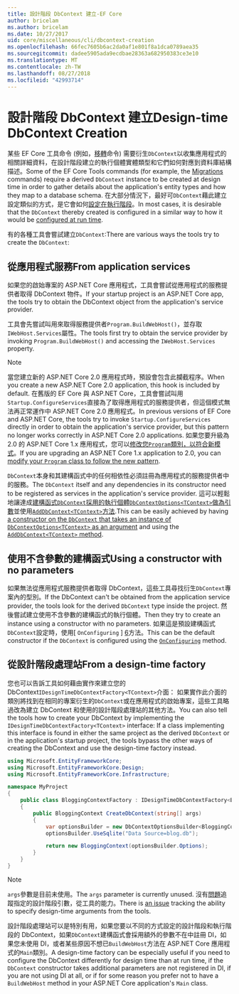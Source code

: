 ```yaml
---
title: 設計階段 DbContext 建立-EF Core
author: bricelam
ms.author: bricelam
ms.date: 10/27/2017
uid: core/miscellaneous/cli/dbcontext-creation
ms.openlocfilehash: 66fec7605b6ac2da0af1e801f8a1dca0789aea35
ms.sourcegitcommit: dadee5905ada9ecdbae28363a682950383ce3e10
ms.translationtype: MT
ms.contentlocale: zh-TW
ms.lasthandoff: 08/27/2018
ms.locfileid: "42993714"
---
```

<a name="design-time-dbcontext-creation"></a><span data-ttu-id="21f25-102">設計階段 DbContext 建立</span><span class="sxs-lookup"><span data-stu-id="21f25-102">Design-time DbContext Creation</span></span>
==============================
<span data-ttu-id="21f25-103">某些 EF Core 工具命令 (例如，[移轉][ 1]命令) 需要衍生`DbContext`以收集應用程式的相關詳細資料，在設計階段建立的執行個體實體類型和它們如何對應到資料庫結構描述。</span><span class="sxs-lookup"><span data-stu-id="21f25-103">Some of the EF Core Tools commands (for example, the [Migrations][1] commands) require a derived `DbContext` instance to be created at design time in order to gather details about the application's entity types and how they map to a database schema.</span></span> <span data-ttu-id="21f25-104">在大部分情況下，最好可`DbContext`藉此建立設定類似的方式，是它會如何[設定在執行階段][2]。</span><span class="sxs-lookup"><span data-stu-id="21f25-104">In most cases, it is desirable that the `DbContext` thereby created is configured in a similar way to how it would be [configured at run time][2].</span></span>

<span data-ttu-id="21f25-105">有的各種工具會嘗試建立`DbContext`:</span><span class="sxs-lookup"><span data-stu-id="21f25-105">There are various ways the tools try to create the `DbContext`:</span></span>

<a name="from-application-services"></a><span data-ttu-id="21f25-106">從應用程式服務</span><span class="sxs-lookup"><span data-stu-id="21f25-106">From application services</span></span>
-------------------------
<span data-ttu-id="21f25-107">如果您的啟始專案的 ASP.NET Core 應用程式，工具會嘗試從應用程式的服務提供者取得 DbContext 物件。</span><span class="sxs-lookup"><span data-stu-id="21f25-107">If your startup project is an ASP.NET Core app, the tools try to obtain the DbContext object from the application's service provider.</span></span>

<span data-ttu-id="21f25-108">工具會先嘗試叫用來取得服務提供者`Program.BuildWebHost()`，並存取`IWebHost.Services`屬性。</span><span class="sxs-lookup"><span data-stu-id="21f25-108">The tools first try to obtain the service provider by invoking `Program.BuildWebHost()` and accessing the `IWebHost.Services` property.</span></span>

> [!NOTE]
> <span data-ttu-id="21f25-109">當您建立新的 ASP.NET Core 2.0 應用程式時，預設會包含此攔截程序。</span><span class="sxs-lookup"><span data-stu-id="21f25-109">When you create a new ASP.NET Core 2.0 application, this hook is included by default.</span></span> <span data-ttu-id="21f25-110">在舊版的 EF Core 與 ASP.NET Core，工具會嘗試叫用`Startup.ConfigureServices`直接為了取得應用程式的服務提供者，但這個模式無法再正常運作中 ASP.NET Core 2.0 應用程式。</span><span class="sxs-lookup"><span data-stu-id="21f25-110">In previous versions of EF Core and ASP.NET Core, the tools try to invoke `Startup.ConfigureServices` directly in order to obtain the application's service provider, but this pattern no longer works correctly in ASP.NET Core 2.0 applications.</span></span> <span data-ttu-id="21f25-111">如果您要升級為 2.0 的 ASP.NET Core 1.x 應用程式，您可以[修改您`Program`類別，以符合新模式][3]。</span><span class="sxs-lookup"><span data-stu-id="21f25-111">If you are upgrading an ASP.NET Core 1.x application to 2.0, you can [modify your `Program` class to follow the new pattern][3].</span></span>

<span data-ttu-id="21f25-112">`DbContext`本身和其建構函式中的任何相依性必須註冊為應用程式的服務提供者中的服務。</span><span class="sxs-lookup"><span data-stu-id="21f25-112">The `DbContext` itself and any dependencies in its constructor need to be registered as services in the application's service provider.</span></span> <span data-ttu-id="21f25-113">這可以輕鬆地讓達成[建構函式`DbContext`採用的執行個體`DbContextOptions<TContext>`做為引數][ 4]並使用[`AddDbContext<TContext>`方法][5].</span><span class="sxs-lookup"><span data-stu-id="21f25-113">This can be easily achieved by having [a constructor on the `DbContext` that takes an instance of `DbContextOptions<TContext>` as an argument][4] and using the [`AddDbContext<TContext>` method][5].</span></span>

<a name="using-a-constructor-with-no-parameters"></a><span data-ttu-id="21f25-114">使用不含參數的建構函式</span><span class="sxs-lookup"><span data-stu-id="21f25-114">Using a constructor with no parameters</span></span>
--------------------------------------
<span data-ttu-id="21f25-115">如果無法從應用程式服務提供者取得 DbContext，這些工具尋找衍生`DbContext`專案內的型別。</span><span class="sxs-lookup"><span data-stu-id="21f25-115">If the DbContext can't be obtained from the application service provider, the tools look for the derived `DbContext` type inside the project.</span></span> <span data-ttu-id="21f25-116">然後嘗試建立使用不含參數的建構函式的執行個體。</span><span class="sxs-lookup"><span data-stu-id="21f25-116">Then they try to create an instance using a constructor with no parameters.</span></span> <span data-ttu-id="21f25-117">如果這是預設建構函式`DbContext`設定時，使用[ `OnConfiguring` ] [ 6]方法。</span><span class="sxs-lookup"><span data-stu-id="21f25-117">This can be the default constructor if the `DbContext` is configured using the [`OnConfiguring`][6] method.</span></span>

<a name="from-a-design-time-factory"></a><span data-ttu-id="21f25-118">從設計階段處理站</span><span class="sxs-lookup"><span data-stu-id="21f25-118">From a design-time factory</span></span>
--------------------------
<span data-ttu-id="21f25-119">您也可以告訴工具如何藉由實作來建立您的 DbContext`IDesignTimeDbContextFactory<TContext>`介面： 如果實作此介面的類別將找到在相同的專案衍生的`DbContext`或在應用程式的啟始專案，這些工具略過改為建立 DbContext 和使用的設計階段處理站的其他方法。</span><span class="sxs-lookup"><span data-stu-id="21f25-119">You can also tell the tools how to create your DbContext by implementing the `IDesignTimeDbContextFactory<TContext>` interface: If a class implementing this interface is found in either the same project as the derived `DbContext` or in the application's startup project, the tools bypass the other ways of creating the DbContext and use the design-time factory instead.</span></span>

``` csharp
using Microsoft.EntityFrameworkCore;
using Microsoft.EntityFrameworkCore.Design;
using Microsoft.EntityFrameworkCore.Infrastructure;

namespace MyProject
{
    public class BloggingContextFactory : IDesignTimeDbContextFactory<BloggingContext>
    {
        public BloggingContext CreateDbContext(string[] args)
        {
            var optionsBuilder = new DbContextOptionsBuilder<BloggingContext>();
            optionsBuilder.UseSqlite("Data Source=blog.db");

            return new BloggingContext(optionsBuilder.Options);
        }
    }
}
```

> [!NOTE]
> <span data-ttu-id="21f25-120">`args`參數是目前未使用。</span><span class="sxs-lookup"><span data-stu-id="21f25-120">The `args` parameter is currently unused.</span></span> <span data-ttu-id="21f25-121">沒有[問題][7]追蹤指定的設計階段引數，從工具的能力。</span><span class="sxs-lookup"><span data-stu-id="21f25-121">There is [an issue][7] tracking the ability to specify design-time arguments from the tools.</span></span>

<span data-ttu-id="21f25-122">設計階段處理站可以是特別有用，如果您要以不同的方式設定的設計階段和執行階段的 DbContext，如果`DbContext`建構函式會採用額外的參數不在中註冊 DI，如果您未使用 DI，或者某些原因不想已`BuildWebHost`方法在 ASP.NET Core 應用程式的`Main`類別。</span><span class="sxs-lookup"><span data-stu-id="21f25-122">A design-time factory can be especially useful if you need to configure the DbContext differently for design time than at run time, if the `DbContext` constructor takes additional parameters are not registered in DI, if you are not using DI at all, or if for some reason you prefer not to have a `BuildWebHost` method in your ASP.NET Core application's `Main` class.</span></span>

  [1]: xref:core/managing-schemas/migrations/index
  [2]: xref:core/miscellaneous/configuring-dbcontext
  [3]: https://docs.microsoft.com/aspnet/core/migration/1x-to-2x/#update-main-method-in-programcs
  [4]: xref:core/miscellaneous/configuring-dbcontext#constructor-argument
  [5]: xref:core/miscellaneous/configuring-dbcontext#using-dbcontext-with-dependency-injection
  [6]: xref:core/miscellaneous/configuring-dbcontext#onconfiguring
  [7]: https://github.com/aspnet/EntityFrameworkCore/issues/8332
